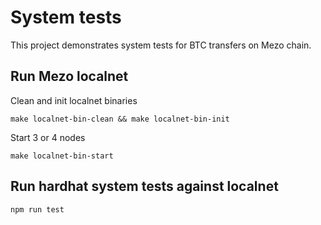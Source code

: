 # System tests

This project demonstrates system tests for BTC transfers on Mezo chain.

## Run Mezo localnet

Clean and init localnet binaries

```shell
make localnet-bin-clean && make localnet-bin-init
```

Start 3 or 4 nodes

```shell
make localnet-bin-start
```

## Run hardhat system tests against localnet

```shell
npm run test
```
